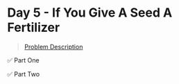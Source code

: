 # Day 5 - If You Give A Seed A Fertilizer

> [Problem Description](https://adventofcode.com/2023/day/5)

:white_check_mark: Part One

:white_check_mark: Part Two
